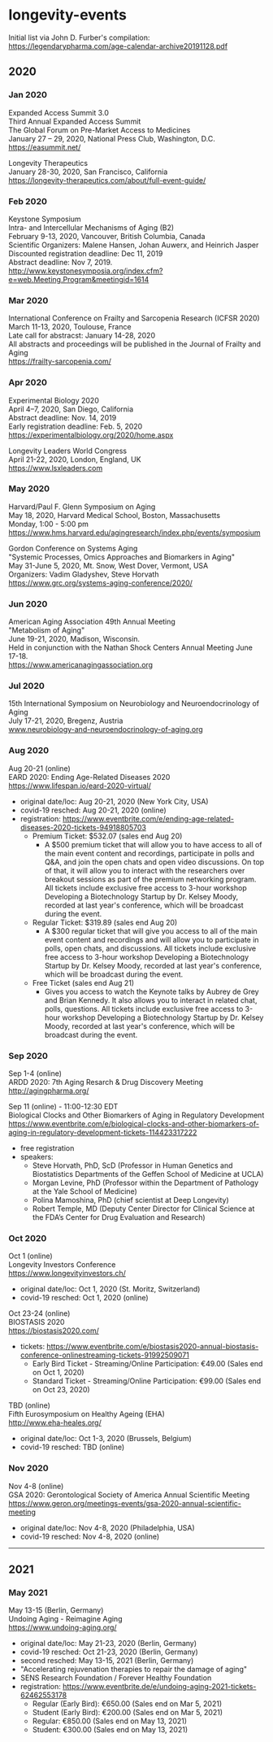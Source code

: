# longevity-events

Initial list via John D. Furber's compilation: https://legendarypharma.com/age-calendar-archive20191128.pdf  

## 2020

### Jan 2020
  
Expanded Access Summit 3.0  
Third Annual Expanded Access Summit  
The Global Forum on Pre-Market Access to Medicines  
January 27 – 29, 2020, National Press Club, Washington, D.C.  
https://easummit.net/  
  
Longevity Therapeutics  
January 28-30, 2020, San Francisco, California  
https://longevity-therapeutics.com/about/full-event-guide/  
  
### Feb 2020

Keystone Symposium  
Intra- and Intercellular Mechanisms of Aging (B2)  
February 9-13, 2020, Vancouver, British Columbia, Canada  
Scientific Organizers: Malene Hansen, Johan Auwerx, and Heinrich Jasper  
Discounted registration deadline: Dec 11, 2019  
Abstract deadline: Nov 7, 2019.  
http://www.keystonesymposia.org/index.cfm?e=web.Meeting.Program&meetingid=1614  

### Mar 2020

International Conference on Frailty and Sarcopenia Research (ICFSR 2020)  
March 11-13, 2020, Toulouse, France  
Late call for abstracst: January 14-28, 2020  
All abstracts and proceedings will be published in the Journal of Frailty and Aging  
https://frailty-sarcopenia.com/  
  
### Apr 2020

Experimental Biology 2020  
April 4–7, 2020, San Diego, California  
Abstract deadline: Nov. 14, 2019  
Early registration deadline: Feb. 5, 2020  
https://experimentalbiology.org/2020/home.aspx  
  
Longevity Leaders World Congress  
April 21-22, 2020, London, England, UK  
https://www.lsxleaders.com  

### May 2020

Harvard/Paul F. Glenn Symposium on Aging  
May 18, 2020, Harvard Medical School, Boston, Massachusetts  
Monday, 1:00 - 5:00 pm  
https://www.hms.harvard.edu/agingresearch/index.php/events/symposium  
  
Gordon Conference on Systems Aging  
"Systemic Processes, Omics Approaches and Biomarkers in Aging"  
May 31-June 5, 2020, Mt. Snow, West Dover, Vermont, USA  
Organizers: Vadim Gladyshev, Steve Horvath  
https://www.grc.org/systems-aging-conference/2020/  
  
### Jun 2020

American Aging Association 49th Annual Meeting  
"Metabolism of Aging"  
June 19-21, 2020, Madison, Wisconsin.  
Held in conjunction with the Nathan Shock Centers Annual Meeting June 17-18.  
https://www.americanagingassociation.org  
  
### Jul 2020

15th International Symposium on Neurobiology and Neuroendocrinology of Aging  
July 17-21, 2020, Bregenz, Austria  
www.neurobiology-and-neuroendocrinology-of-aging.org  
  
### Aug 2020

Aug 20-21 (online)  
EARD 2020: Ending Age-Related Diseases 2020  
https://www.lifespan.io/eard-2020-virtual/  
- original date/loc: Aug 20-21, 2020 (New York City, USA)  
- covid-19 resched: Aug 20-21, 2020 (online)  
- registration: https://www.eventbrite.com/e/ending-age-related-diseases-2020-tickets-94918805703  
  - Premium Ticket: $532.07 (sales end Aug 20)  
    - A $500 premium ticket that will allow you to have access to all of the main event content and recordings, participate in polls and Q&A, and join the open chats and open video discussions. On top of that, it will allow you to interact with the researchers over breakout sessions as part of the premium networking program. All tickets include exclusive free access to 3-hour workshop Developing a Biotechnology Startup by Dr. Kelsey Moody, recorded at last year's conference, which will be broadcast during the event.  
  - Regular Ticket: $319.89 (sales end Aug 20)  
    - A $300 regular ticket that will give you access to all of the main event content and recordings and will allow you to participate in polls, open chats, and discussions. All tickets include exclusive free access to 3-hour workshop Developing a Biotechnology Startup by Dr. Kelsey Moody, recorded at last year's conference, which will be broadcast during the event.  
  - Free Ticket (sales end Aug 21)  
    - Gives you access to watch the Keynote talks by Aubrey de Grey and Brian Kennedy. It also allows you to interact in related chat, polls, questions. All tickets include exclusive free access to 3-hour workshop Developing a Biotechnology Startup by Dr. Kelsey Moody, recorded at last year's conference, which will be broadcast during the event.  
  
### Sep 2020

Sep 1-4 (online)  
ARDD 2020: 7th Aging Resarch & Drug Discovery Meeting  
http://agingpharma.org/  

Sep 11 (online) - 11:00-12:30 EDT  
Biological Clocks and Other Biomarkers of Aging in Regulatory Development  
https://www.eventbrite.com/e/biological-clocks-and-other-biomarkers-of-aging-in-regulatory-development-tickets-114423317222  
- free registration  
- speakers:  
  - Steve Horvath, PhD, ScD (Professor in Human Genetics and Biostatistics Departments of the Geffen School of Medicine at UCLA)  
  - Morgan Levine, PhD (Professor within the Department of Pathology at the Yale School of Medicine)  
  - Polina Mamoshina, PhD (chief scientist at Deep Longevity)  
  - Robert Temple, MD (Deputy Center Director for Clinical Science at the FDA’s Center for Drug Evaluation and Research)  

### Oct 2020

Oct 1 (online)  
Longevity Investors Conference  
https://www.longevityinvestors.ch/  
- original date/loc: Oct 1, 2020 (St. Moritz, Switzerland)  
- covid-19 resched: Oct 1, 2020 (online)  

Oct 23-24 (online)  
BIOSTASIS 2020  
https://biostasis2020.com/  
- tickets: https://www.eventbrite.com/e/biostasis2020-annual-biostasis-conference-onlinestreaming-tickets-91992509071  
  - Early Bird Ticket - Streaming/Online Participation: €49.00 (Sales end on Oct 1, 2020)  
  - Standard Ticket - Streaming/Online Participation: €99.00 (Sales end on Oct 23, 2020)  

TBD (online)  
Fifth Eurosymposium on Healthy Ageing (EHA)  
http://www.eha-heales.org/  
- original date/loc: Oct 1-3, 2020  (Brussels, Belgium)  
- covid-19 resched: TBD (online)  

### Nov 2020

Nov 4-8 (online)  
GSA 2020: Gerontological Society of America Annual Scientific Meeting  
https://www.geron.org/meetings-events/gsa-2020-annual-scientific-meeting  
- original date/loc: Nov 4-8, 2020 (Philadelphia, USA)  
- covid-19 resched: Nov 4-8, 2020 (online)  

---  

## 2021  

### May 2021  

May 13-15 (Berlin, Germany)  
Undoing Aging - Reimagine Aging  
https://www.undoing-aging.org/  
- original date/loc: May 21-23, 2020 (Berlin, Germany)  
- covid-19 resched: Oct 21-23, 2020 (Berlin, Germany)  
- second resched: May 13-15, 2021 (Berlin, Germany)  
- "Accelerating rejuvenation therapies to repair the damage of aging"  
- SENS Research Foundation / Forever Healthy Foundation  
- registration: https://www.eventbrite.de/e/undoing-aging-2021-tickets-62462553178  
  - Regular (Early Bird): €650.00 (Sales end on Mar 5, 2021)  
  - Student (Early Bird): €200.00 (Sales end on Mar 5, 2021)  
  - Regular: €850.00 (Sales end on May 13, 2021)  
  - Student: €300.00 (Sales end on May 13, 2021)  
